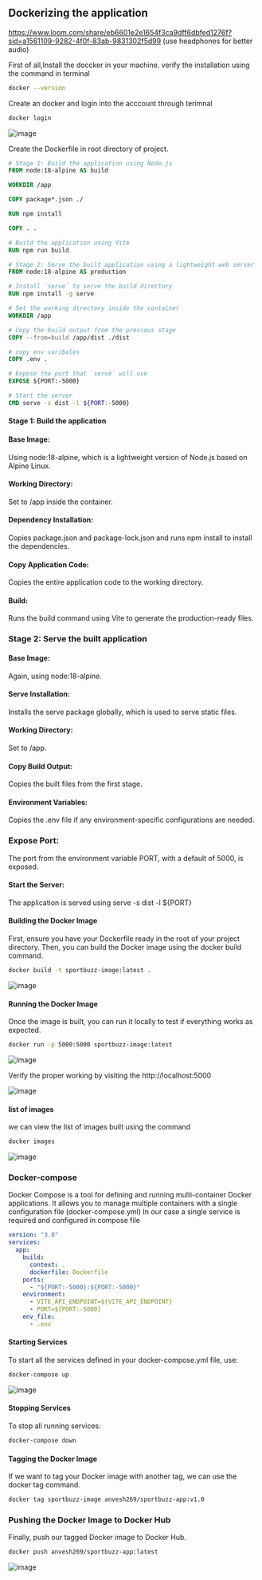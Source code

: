 

##  Dockerizing the application

https://www.loom.com/share/eb6601e2e1654f3ca9dff6dbfed1276f?sid=a1561109-9282-4f0f-83ab-9831302f5d99
(use headphones for better audio)

First of all,Install the doccker in your machine. verify the installation using the command in terminal
```bash
docker --version
```
Create an docker and login into the acccount through terimnal
```bash
docker login
```

![image](https://github.com/user-attachments/assets/6f50b353-b61c-4529-a90c-43e640b4022c)

Create the Dockerfile in root directory of project.

```Dockerfile
# Stage 1: Build the application using Node.js
FROM node:18-alpine AS build

WORKDIR /app

COPY package*.json ./

RUN npm install

COPY . .

# Build the application using Vite
RUN npm run build

# Stage 2: Serve the built application using a lightweight web server
FROM node:18-alpine AS production

# Install `serve` to serve the build directory
RUN npm install -g serve

# Set the working directory inside the container
WORKDIR /app

# Copy the build output from the previous stage
COPY --from=build /app/dist ./dist

# copy env varibales
COPY .env .

# Expose the port that `serve` will use
EXPOSE ${PORT:-5000}

# Start the server
CMD serve -s dist -l ${PORT:-5000}

```

#### Stage 1: Build the application
#### Base Image: 
Using node:18-alpine, which is a lightweight version of Node.js based on Alpine Linux.
#### Working Directory: 
Set to /app inside the container.
#### Dependency Installation: 
Copies package.json and package-lock.json and runs npm install to install the dependencies.
#### Copy Application Code:
Copies the entire application code to the working directory.
#### Build: 
Runs the build command using Vite to generate the production-ready files.

### Stage 2: Serve the built application
#### Base Image:
Again, using node:18-alpine.
#### Serve Installation: 
Installs the serve package globally, which is used to serve static files.
#### Working Directory:
Set to /app.
#### Copy Build Output: 
Copies the built files from the first stage.
#### Environment Variables:
Copies the .env file if any environment-specific configurations are needed.
### Expose Port: 
The port from the environment variable PORT, with a default of 5000, is exposed.
#### Start the Server:
The application is served using serve -s dist -l ${PORT}


#### Building the Docker Image
First, ensure you have your Dockerfile ready in the root of your project directory. 
Then, you can build the Docker image using the docker build command.
```bash
docker build -t sportbuzz-image:latest .
```
![image](https://github.com/user-attachments/assets/2b1dd4db-2712-4d8a-b9b1-9ba34e65b383)

#### Running the Docker Image
Once the image is built, you can run it locally to test if everything works as expected.


```bash
docker run -p 5000:5000 sportbuzz-image:latest
```
![image](https://github.com/user-attachments/assets/1b3aee7d-3e0d-4a61-ae6c-2d8580ef617d)

Verify the proper working by visiting the http://localhost:5000

![image](https://github.com/user-attachments/assets/04c37280-6dbd-482d-b959-9123558e8b35)

#### list of images
we can view the list of images built using the command
```bash
docker images
```
![image](https://github.com/user-attachments/assets/b7801f11-dddd-46b9-80fc-e2707d2ca624)

### Docker-compose
Docker Compose is a tool for defining and running multi-container Docker applications. It allows you to manage multiple containers with a single configuration file (docker-compose.yml)
In our case a single service is required and configured in compose file
```docker-compose.yml
version: "3.8"
services:
  app:
    build:
      context: .
      dockerfile: Dockerfile
    ports:
      - "${PORT:-5000}:${PORT:-5000}"
    environment:
      - VITE_API_ENDPOINT=${VITE_API_ENDPOINT}
      - PORT=${PORT:-5000}
    env_file:
      - .env

```

#### Starting Services
To start all the services defined in your docker-compose.yml file, use:

```bash
docker-compose up
```
![image](https://github.com/user-attachments/assets/bfb688e3-a0ed-4dda-b2be-94807b3f0359)

#### Stopping Services
To stop all running services:

```bash
docker-compose down
```

#### Tagging the Docker Image
If we want to tag your Docker image with another tag, we can use the docker tag command.

```bash
docker tag sportbuzz-image anvesh269/sportbuzz-app:v1.0
```
### Pushing the Docker Image to Docker Hub
Finally, push our tagged Docker image to Docker Hub.

```bash
docker push anvesh269/sportbuzz-app:latest
```

![image](https://github.com/user-attachments/assets/8ad3f24b-fccd-4362-a895-ebac713504af)
